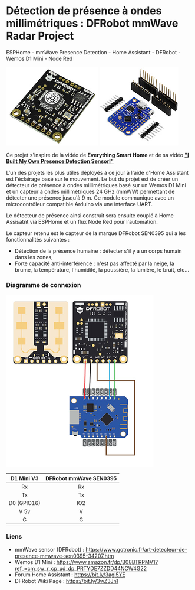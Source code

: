 # Détection de présence à ondes millimétriques : DFRobot mmWave Radar Project
ESPHome - mmWave Presence Detection - Home Assistant - DFRobot - Wemos D1 Mini - Node Red

![DFRobot mmWave Radar SEN0395](https://raw.githubusercontent.com/allfab/dfrobot-mmWave-radar-project/main/02-DFRobot%20mmWave%20SEN0395/Images/ori-detecteur-de-presence-mmwave-sen0395-34207-light.jpg)
![AZDelivery D1 Mini V3](https://raw.githubusercontent.com/allfab/dfrobot-mmWave-radar-project/main/01-Arduino%20D1%20Mini%20V3/Images/d1miniv3-light.jpg)


Ce projet s'inspire de la vidéo de **Everything Smart Home** et de sa vidéo **["I Built My Own Presence Detection Sensor!"](https://www.youtube.com/watch?v=VEqWlOeJ2YA)**

L'un des projets les plus utiles déployés à ce jour à l'aide d'Home Assistant est l'éclairage basé sur le mouvement.
Le but du projet est de créer un détecteur de présence à ondes millimétriques basé sur un Wemos D1 Mini et un capteur à ondes millimétriques 24 GHz (mmWW) permettant de détecter une présence jusqu'à 9 m. Ce module communique avec un microcontrôleur compatible Arduino via une interface UART.

Le détecteur de présence ainsi construit sera ensuite couplé à Home Assisatnt via ESPHome et un flux Node Red pour l'automation. 

Le capteur retenu est le capteur de la marque DFRobot SEN0395 qui a les fonctionnalités suivantes :
+ Détection de la présence humaine : détecter s'il y a un corps humain dans les zones,
+ Forte capacité anti-interférence : n'est pas affecté par la neige, la brume, la température, l'humidité, la poussière, la lumière, le bruit, etc...


### Diagramme de connexion

![Diagramme](https://raw.githubusercontent.com/allfab/dfrobot-mmWave-radar-project/main/03-Connection%20diagram/Connection%20Diagram%20-%20D1%20Mini%20V3%20-%20DFRobot%20mmWave%20Radar%20Light.jpg)

| D1 Mini V3    | DFRobot mmWave SEN0395 |
|:-------------:|:----------------------:|
| Rx            | Rx                     |
| Tx            | Tx                     |
| D0 (GPIO16)   | IO2                    |
| V 5v          | V                      |
| G             | G                      |

### Liens
+ mmWave sensor (DFRobot) : https://www.gotronic.fr/art-detecteur-de-presence-mmwave-sen0395-34207.htm
+ Wemos D1 Mini : https://www.amazon.fr/dp/B08BTRPMV1?ref_=cm_sw_r_cp_ud_dp_PRTYDE7ZZDD44NCW4G22
+ Forum Home Assistant : https://bit.ly/3agi5YE
+ DFRobot Wiki Page : https://bit.ly/3wZ3Jn1
